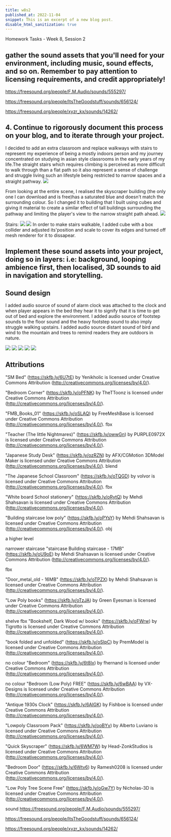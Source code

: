 ```yaml
---
title: w8s2
published_at: 2022-11-04
snippet: This is an excerpt of a new blog post.
disable_html_sanitization: true
---
```


Homework Tasks - Week 8, Session 2

## gather the sound assets that you'll need for your environment, including music, sound effects, and so on. Remember to pay attention to licensing requirements, and credit appropriately!


https://freesound.org/people/F.M.Audio/sounds/555297/

https://freesound.org/people/ItsTheGoodstuff/sounds/656124/

https://freesound.org/people/xyzr_kx/sounds/14262/



## 4. Continue to rigorously document this process on your blog, and to iterate through your project. 
I decided to add an extra classroom and replace walkways with stairs to represent my experience of being a mostly indoors person and my journey concentrated on studying in asian style classrooms in the early years of my life.The straight stairs which requires climbing is perceived as more difficult to walk through than a flat path so it also represent a sense of challenge and struggle living such an lifestyle being restricted to narrow spaces and a straight pathway.
![ ](w8/sp.png)

From looking at the entire scene, I realised the skyscraper building (the only one I can download and is free)has a saturated blue and doesn't match the surrounding colour. So I changed it to building that I built using cubes and giving it material to create a similar effect of tall buildings surrounding the pathway and limiting the player's view to the narrow straight path ahead.
![ ](w8/h.png)

Stairs:
![ ](w8/st1.png)
![ ](w8/st2.png)
In order to make stairs walkable, I added cube with a box collider and adjusted its'position and scale to cover its edges and turned off mesh renderer for it to dissapear.


## Implement these sound assets into your project, doing so in layers: i.e: background, looping ambience first, then localised, 3D sounds to aid in navigation and storytelling.
## Sound design
 I added audio source of sound of alarm clock was attached to the clock and when player appears in the bed they hear it to signify that it is time to get out of bed and explore the environment.
 I added audio source of footstep sounds to the floor sound and the heavy footstep sound to also imply struggle walking upstairs.
 I added audio source distant sound of bird and wind to the mountain and trees to remind readers they are outdoors in nature.

![ ](w8/c.png)
![ ](w8/s1.png)
![ ](w8/s2.png)
![ ](w8/s3.png)
![ ](w8/s4.png)




##  Attributions

"SM Bed" (https://skfb.ly/6U7tE) by Yenikholic is licensed under Creative Commons Attribution (http://creativecommons.org/licenses/by/4.0/).


"Bedroom Corner" (https://skfb.ly/oPFNK) by TheTToonz is licensed under Creative Commons Attribution (http://creativecommons.org/licenses/by/4.0/).


"FMB_Books_01" (https://skfb.ly/oSLAQ) by FreeMeshBase is licensed under Creative Commons Attribution (http://creativecommons.org/licenses/by/4.0/).
fbx



"Teacher (The little Nightmares)" (https://skfb.ly/owwGn) by PURPLE0972X is licensed under Creative Commons Attribution (http://creativecommons.org/licenses/by/4.0/).


"Japanese Study Desk" (https://skfb.ly/ozRZN) by AFX/CGMotion 3DModel Maker is licensed under Creative Commons Attribution (http://creativecommons.org/licenses/by/4.0/).
blend

"The Japanese School Classroom" (https://skfb.ly/oTQGD) by volvor is licensed under Creative Commons Attribution (http://creativecommons.org/licenses/by/4.0/).
fbx

"White board   School   stationery" (https://skfb.ly/oRytQ) by Mehdi Shahsavan is licensed under Creative Commons Attribution (http://creativecommons.org/licenses/by/4.0/).


"Building staircase low poly" (https://skfb.ly/oPYsY) by Mehdi Shahsavan is licensed under Creative Commons Attribution (http://creativecommons.org/licenses/by/4.0/).
obj

a higher level

narrower staircase
"staircase Building staircase - 17MB" (https://skfb.ly/oU9oE) by Mehdi Shahsavan is licensed under Creative Commons Attribution (http://creativecommons.org/licenses/by/4.0/).

fbx

"Door_metal_old - 16MB" (https://skfb.ly/oTPZX) by Mehdi Shahsavan is licensed under Creative Commons Attribution (http://creativecommons.org/licenses/by/4.0/).




"Low Poly books" (https://skfb.ly/oTzJA) by Green Eyesman is licensed under Creative Commons Attribution (http://creativecommons.org/licenses/by/4.0/).


shelve fbx
"Bookshelf, Dark Wood w/ books" (https://skfb.ly/oFWrw) by Tigrotto is licensed under Creative Commons Attribution (http://creativecommons.org/licenses/by/4.0/).

"book folded and unfolded" (https://skfb.ly/oSIpC) by PremModel is licensed under Creative Commons Attribution (http://creativecommons.org/licenses/by/4.0/).

no colour
"Bedroom" (https://skfb.ly/6t8Ix) by fhernand is licensed under Creative Commons Attribution (http://creativecommons.org/licenses/by/4.0/).

no colour
"Bedroom (Low Poly) FREE" (https://skfb.ly/6wBAA) by VX-Designs is licensed under Creative Commons Attribution (http://creativecommons.org/licenses/by/4.0/).




"Antique 1930s Clock" (https://skfb.ly/6AIGK) by Fishboe is licensed under Creative Commons Attribution (http://creativecommons.org/licenses/by/4.0/).


"Lowpoly Classroom Pack" (https://skfb.ly/ooBYv) by Alberto Luviano is licensed under Creative Commons Attribution (http://creativecommons.org/licenses/by/4.0/).


"Quick Skyscraper" (https://skfb.ly/6WM7W) by Head-ZonkStudios is licensed under Creative Commons Attribution (http://creativecommons.org/licenses/by/4.0/).


"Bedroom Door" (https://skfb.ly/6Wtv6) by Ramesh0208 is licensed under Creative Commons Attribution (http://creativecommons.org/licenses/by/4.0/).

"Low Poly Tree Scene Free" (https://skfb.ly/oGw7Y) by Nicholas-3D is licensed under Creative Commons Attribution (http://creativecommons.org/licenses/by/4.0/).

sound
https://freesound.org/people/F.M.Audio/sounds/555297/

https://freesound.org/people/ItsTheGoodstuff/sounds/656124/

https://freesound.org/people/xyzr_kx/sounds/14262/